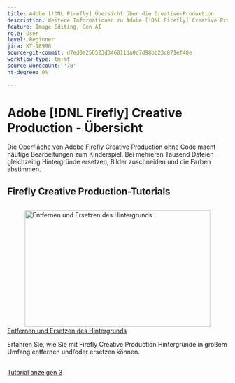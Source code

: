 ```yaml
---
title: Adobe [!DNL Firefly] Übersicht über die Creative-Produktion
description: Weitere Informationen zu Adobe [!DNL Firefly] Creative Production
feature: Image Editing, Gen AI
role: User
level: Beginner
jira: KT-18996
source-git-commit: d7ed0a256523d346011da0c7d98bb23c871ef40e
workflow-type: tm+mt
source-wordcount: '78'
ht-degree: 0%

---
```


# Adobe [!DNL Firefly] Creative Production - Übersicht

Die Oberfläche von Adobe Firefly Creative Production ohne Code macht häufige Bearbeitungen zum Kinderspiel. Bei mehreren Tausend Dateien gleichzeitig Hintergründe ersetzen, Bilder zuschneiden und die Farben abstimmen.

## Firefly Creative Production-Tutorials

<!-- COMMENT -->
<!-- CARDS

* https://experienceleague.adobe.com/de/docs/creative-cloud-enterprise-learn/cce-learning-hub/fireflyoverview/firefly-creative-production/background
  {image = https://experienceleague.adobe.com/de/docs/creative-cloud-enterprise-learn/cce-learning-hub/fireflyoverview/firefly-creative-production/media_14fb8246106300470edc702a5acea12d80c4c48fd.png?width=400&format=webply&optimize=medium}
  {cta = View tutorial}

-->

<!-- END CARDS -->
<!-- END COMMENT -->

<!-- START CARDS HTML - DO NOT MODIFY BY HAND -->
<div class="columns">
    <div class="column is-half-tablet is-half-desktop is-one-third-widescreen" aria-label="Background Removal and Replacement">
        <div class="card" style="height: 100%; display: flex; flex-direction: column; height: 100%;">
            <div class="card-image">
                <figure class="image x-is-16by9">
                    <a href="https://experienceleague.adobe.com/de/docs/creative-cloud-enterprise-learn/cce-learning-hub/fireflyoverview/firefly-creative-production/background" title="Entfernen und Ersetzen des Hintergrunds" target="_blank" rel="referrer">
                        <img class="is-bordered-r-small" src="https://experienceleague.adobe.com/de/docs/creative-cloud-enterprise-learn/cce-learning-hub/fireflyoverview/firefly-creative-production/media_14fb8246106300470edc702a5acea12d80c4c48fd.png?width=400&format=webply&optimize=medium" alt="Entfernen und Ersetzen des Hintergrunds"
                             style="width: 100%; aspect-ratio: 16 / 9; object-fit: cover; overflow: hidden; display: block; margin: auto;">
                    </a>
                </figure>
            </div>
            <div class="card-content is-padded-small" style="display: flex; flex-direction: column; flex-grow: 1; justify-content: space-between;">
                <div class="top-card-content">
                    <p class="headline is-size-6 has-text-weight-bold">
                        <a href="https://experienceleague.adobe.com/de/docs/creative-cloud-enterprise-learn/cce-learning-hub/fireflyoverview/firefly-creative-production/background" target="_blank" rel="referrer" title="Entfernen und Ersetzen des Hintergrunds">Entfernen und Ersetzen des Hintergrunds</a>
                    </p>
                    <p class="is-size-6">Erfahren Sie, wie Sie mit Firefly Creative Production Hintergründe in großem Umfang entfernen und/oder ersetzen können.</p>
                </div>
                <a href="https://experienceleague.adobe.com/de/docs/creative-cloud-enterprise-learn/cce-learning-hub/fireflyoverview/firefly-creative-production/background" target="_blank" rel="referrer" class="spectrum-Button spectrum-Button--outline spectrum-Button--primary spectrum-Button--sizeM" style="align-self: flex-start; margin-top: 1rem;">
                    <span class="spectrum-Button-label has-no-wrap has-text-weight-bold">Tutorial anzeigen</span>
                3</a>
            </div>
        </div>
    </div>
</div>
<!-- END CARDS HTML - DO NOT MODIFY BY HAND -->
